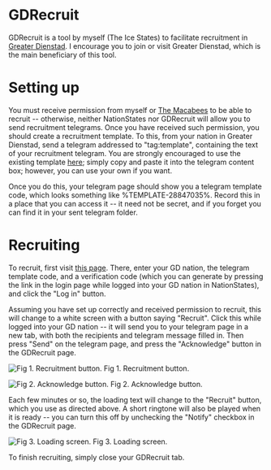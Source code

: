 # GDRecruit
GDRecruit is a tool by myself (The Ice States) to facilitate recruitment in [Greater Dienstad](https://www.nationstates.net/region=greater_dienstad). I encourage you to join or visit Greater Dienstad, which is the main beneficiary of this tool.

# Setting up
You must receive permission from myself or [The Macabees](https://www.nationstates.net/page=region_control/region=greater_dienstad) to be able to recruit -- otherwise, neither NationStates nor GDRecruit will allow you to send recruitment telegrams. Once you have received such permission, you should create a recruitment template. To this, from your nation in Greater Dienstad, send a telegram addressed to "tag:template", containing the text of your recruitment telegram. You are strongly encouraged to use the existing template [here](https://github.com/CanineAnimal/GDRecruit/raw/main/template.txt); simply copy and paste it into the telegram content box; however, you can use your own if you want.

Once you do this, your telegram page should show you a telegram template code, which looks something like %TEMPLATE-28847035%. Record this in a place that you can access it -- it need not be secret, and if you forget you can find it in your sent telegram folder.

# Recruiting
To recruit, first visit [this page](https://canineanimal.github.io/GDRecruit/pages/rec.html). There, enter your GD nation, the telegram template code, and a verification code (which you can generate by pressing the link in the login page while logged into your GD nation in NationStates), and click the "Log in" button.

Assuming you have set up correctly and received permission to recruit, this will change to a white screen with a button saying "Recruit". Click this while logged into your GD nation -- it will send you to your telegram page in a new tab, with both the recipients and telegram message filled in. Then press "Send" on the telegram page, and press the "Acknowledge" button in the GDRecruit page.

![Fig 1. Recruitment button.](https://i.imgur.com/g5QvNCu.png "Fig 1. Recruitment button.")
Fig 1. Recruitment button.

![Fig 2. Acknowledge button.](https://i.imgur.com/LRgDkGM.png "Fig 2. Acknowledge button.")
Fig 2. Acknowledge button.

Each few minutes or so, the loading text will change to the "Recruit" button, which you use as directed above. A short ringtone will also be played when it is ready -- you can turn this off by unchecking the "Notify" checkbox in the GDRecruit page.

![Fig 3. Loading screen.](https://i.imgur.com/2gwwCj7.png "Fig 3. Loading screen.")
Fig 3. Loading screen.

To finish recruiting, simply close your GDRecruit tab.
